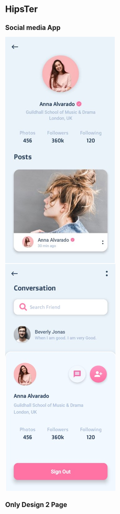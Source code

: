 # HipsTer
## Social media App

![ScreenShot](https://github.com/JibbleEinuxCODE/Hipster/blob/master/1.jpg)
![ScreenShot](https://github.com/JibbleEinuxCODE/Hipster/blob/master/Screenshot.jpg)


## Only Design 2 Page
